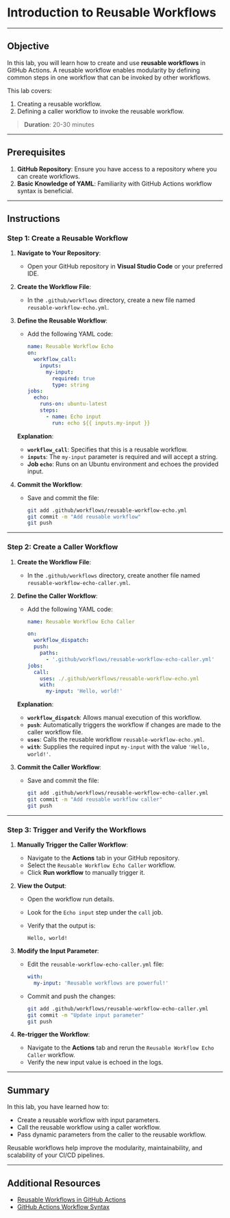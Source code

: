 # Introduction to Reusable Workflows

---

## Objective

In this lab, you will learn how to create and use **reusable workflows** in GitHub Actions. A reusable workflow enables modularity by defining common steps in one workflow that can be invoked by other workflows.

This lab covers:

1. Creating a reusable workflow.
2. Defining a caller workflow to invoke the reusable workflow.

> **Duration**: 20-30 minutes

---

## Prerequisites

1. **GitHub Repository**: Ensure you have access to a repository where you can create workflows.
2. **Basic Knowledge of YAML**: Familiarity with GitHub Actions workflow syntax is beneficial.

---

## Instructions

### Step 1: Create a Reusable Workflow

1. **Navigate to Your Repository**:

   - Open your GitHub repository in **Visual Studio Code** or your preferred IDE.

2. **Create the Workflow File**:

   - In the `.github/workflows` directory, create a new file named `reusable-workflow-echo.yml`.

3. **Define the Reusable Workflow**:

   - Add the following YAML code:

     ```yaml
     name: Reusable Workflow Echo
     on:
       workflow_call:
         inputs:
           my-input:
             required: true
             type: string
     jobs:
       echo:
         runs-on: ubuntu-latest
         steps:
           - name: Echo input
             run: echo ${{ inputs.my-input }}
     ```

   **Explanation**:

   - **`workflow_call`**: Specifies that this is a reusable workflow.
   - **`inputs`**: The `my-input` parameter is required and will accept a string.
   - **Job `echo`**: Runs on an Ubuntu environment and echoes the provided input.

4. **Commit the Workflow**:

   - Save and commit the file:

     ```bash
     git add .github/workflows/reusable-workflow-echo.yml
     git commit -m "Add reusable workflow"
     git push
     ```

---

### Step 2: Create a Caller Workflow

1. **Create the Workflow File**:

   - In the `.github/workflows` directory, create another file named `reusable-workflow-echo-caller.yml`.

2. **Define the Caller Workflow**:

   - Add the following YAML code:

     ```yaml
     name: Reusable Workflow Echo Caller

     on:
       workflow_dispatch:
       push:
         paths:
           - '.github/workflows/reusable-workflow-echo-caller.yml'
     jobs:
       call:
         uses: ./.github/workflows/reusable-workflow-echo.yml
         with:
           my-input: 'Hello, world!'
     ```

   **Explanation**:

   - **`workflow_dispatch`**: Allows manual execution of this workflow.
   - **`push`**: Automatically triggers the workflow if changes are made to the caller workflow file.
   - **`uses`**: Calls the reusable workflow `reusable-workflow-echo.yml`.
   - **`with`**: Supplies the required input `my-input` with the value `'Hello, world!'`.

3. **Commit the Caller Workflow**:

   - Save and commit the file:

     ```bash
     git add .github/workflows/reusable-workflow-echo-caller.yml
     git commit -m "Add reusable workflow caller"
     git push
     ```

---

### Step 3: Trigger and Verify the Workflows

1. **Manually Trigger the Caller Workflow**:

   - Navigate to the **Actions** tab in your GitHub repository.
   - Select the `Reusable Workflow Echo Caller` workflow.
   - Click **Run workflow** to manually trigger it.

2. **View the Output**:

   - Open the workflow run details.
   - Look for the `Echo input` step under the `call` job.
   - Verify that the output is:

     ```plaintext
     Hello, world!
     ```

3. **Modify the Input Parameter**:

   - Edit the `reusable-workflow-echo-caller.yml` file:

     ```yaml
     with:
       my-input: 'Reusable workflows are powerful!'
     ```

   - Commit and push the changes:

     ```bash
     git add .github/workflows/reusable-workflow-echo-caller.yml
     git commit -m "Update input parameter"
     git push
     ```

4. **Re-trigger the Workflow**:
   - Navigate to the **Actions** tab and rerun the `Reusable Workflow Echo Caller` workflow.
   - Verify the new input value is echoed in the logs.

---

## Summary

In this lab, you have learned how to:

- Create a reusable workflow with input parameters.
- Call the reusable workflow using a caller workflow.
- Pass dynamic parameters from the caller to the reusable workflow.

Reusable workflows help improve the modularity, maintainability, and scalability of your CI/CD pipelines.

---

## Additional Resources

- [Reusable Workflows in GitHub Actions](https://docs.github.com/en/actions/using-workflows/reusing-workflows)
- [GitHub Actions Workflow Syntax](https://docs.github.com/en/actions/learn-github-actions/workflow-syntax-for-github-actions)
